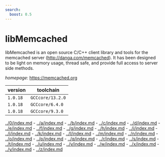 ```yaml
---
search:
  boost: 0.5
---
```

# libMemcached

libMemcached is an open source C/C++ client library and tools for  the memcached server (http://danga.com/memcached). It has been designed to be light  on memory usage, thread safe, and provide full access to server side methods.

*homepage*: <https://memcached.org>

version | toolchain
--------|----------
``1.0.18`` | ``GCCcore/13.2.0``
``1.0.18`` | ``GCCcore/6.4.0``
``1.0.18`` | ``GCCcore/9.3.0``

[../0/index.md](0) - [../a/index.md](a) - [../b/index.md](b) - [../c/index.md](c) - [../d/index.md](d) - [../e/index.md](e) - [../f/index.md](f) - [../g/index.md](g) - [../h/index.md](h) - [../i/index.md](i) - [../j/index.md](j) - [../k/index.md](k) - [../l/index.md](l) - [../m/index.md](m) - [../n/index.md](n) - [../o/index.md](o) - [../p/index.md](p) - [../q/index.md](q) - [../r/index.md](r) - [../s/index.md](s) - [../t/index.md](t) - [../u/index.md](u) - [../v/index.md](v) - [../w/index.md](w) - [../x/index.md](x) - [../y/index.md](y) - [../z/index.md](z)


